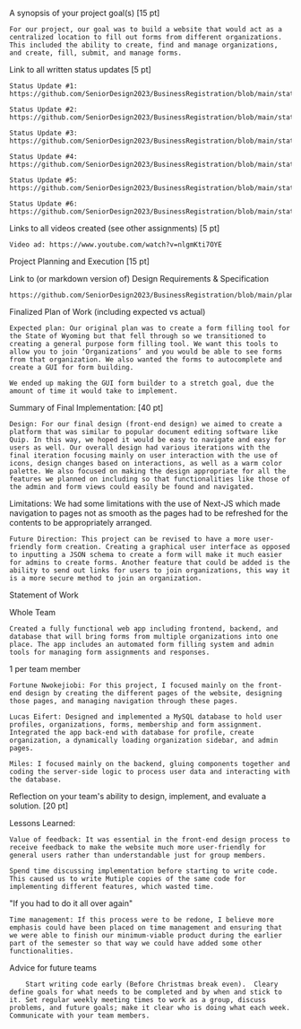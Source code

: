 A synopsis of your project goal(s) [15 pt] 

    For our project, our goal was to build a website that would act as a centralized location to fill out forms from different organizations. This included the ability to create, find and manage organizations, and create, fill, submit, and manage forms. 

 

Link to all written status updates [5 pt] 

    Status Update #1: https://github.com/SeniorDesign2023/BusinessRegistration/blob/main/status/status1.md  

    Status Update #2:  https://github.com/SeniorDesign2023/BusinessRegistration/blob/main/status/status2.md  

    Status Update #3: https://github.com/SeniorDesign2023/BusinessRegistration/blob/main/status/status3.md  

    Status Update #4: https://github.com/SeniorDesign2023/BusinessRegistration/blob/main/status/status4.md  

    Status Update #5: https://github.com/SeniorDesign2023/BusinessRegistration/blob/main/status/status5.md  

    Status Update #6: https://github.com/SeniorDesign2023/BusinessRegistration/blob/main/status/status6.md  

 

Links to all videos created (see other assignments) [5 pt] 

    Video ad: https://www.youtube.com/watch?v=nlgmKti7OYE  

 

Project Planning and Execution [15 pt] 
      

Link to (or markdown version of) Design Requirements & Specification 

	https://github.com/SeniorDesign2023/BusinessRegistration/blob/main/planning/final.pdf 

 

Finalized Plan of Work (including expected vs actual) 

    Expected plan: Our original plan was to create a form filling tool for the State of Wyoming but that fell through so we transitioned to creating a general purpose form filling tool. We want this tools to allow you to join ‘Organizations’ and you would be able to see forms from that organization. We also wanted the forms to autocomplete and create a GUI for form building.  

    We ended up making the GUI form builder to a stretch goal, due the amount of time it would take to implement.  

 

Summary of Final Implementation: [40 pt] 
      

    Design: For our final design (front-end design) we aimed to create a platform that was similar to popular document editing software like Quip. In this way, we hoped it would be easy to navigate and easy for users as well. Our overall design had various iterations with the final iteration focusing mainly on user interaction with the use of icons, design changes based on interactions, as well as a warm color palette. We also focused on making the design appropriate for all the features we planned on including so that functionalities like those of the admin and form views could easily be found and navigated.  

Limitations: We had some limitations with the use of Next-JS which made navigation to pages not as smooth as the pages had to be refreshed for the contents to be appropriately arranged.  

    Future Direction: This project can be revised to have a more user-friendly form creation. Creating a graphical user interface as opposed to inputting a JSON schema to create a form will make it much easier for admins to create forms. Another feature that could be added is the ability to send out links for users to join organizations, this way it is a more secure method to join an organization.  

Statement of Work  

Whole Team 

    Created a fully functional web app including frontend, backend, and database that will bring forms from multiple organizations into one place. The app includes an automated form filling system and admin tools for managing form assignments and responses. 

1 per  team member 

    Fortune Nwokejiobi: For this project, I focused mainly on the front-end design by creating the different pages of the website, designing those pages, and managing navigation through these pages.  

    Lucas Eifert: Designed and implemented a MySQL database to hold user profiles, organizations, forms, membership and form assignment.  Integrated the app back-end with database for profile, create organization, a dynamically loading organization sidebar, and admin pages.  

    Miles: I focused mainly on the backend, gluing components together and coding the server-side logic to process user data and interacting with the database.

Reflection on your team's ability to design, implement, and evaluate a solution. [20 pt] 
      

Lessons Learned: 

    Value of feedback: It was essential in the front-end design process to receive feedback to make the website much more user-friendly for general users rather than understandable just for group members. 

    Spend time discussing implementation before starting to write code. This caused us to write Mutiple copies of the same code for implementing different features, which wasted time.  

"If you had to do it all over again" 

    Time management: If this process were to be redone, I believe more emphasis could have been placed on time management and ensuring that we were able to finish our minimum-viable product during the earlier part of the semester so that way we could have added some other functionalities. 

Advice for future teams 

        Start writing code early (Before Christmas break even).  Cleary define goals for what needs to be completed and by when and stick to it. Set regular weekly meeting times to work as a group, discuss problems, and future goals; make it clear who is doing what each week. Communicate with your team members.  
